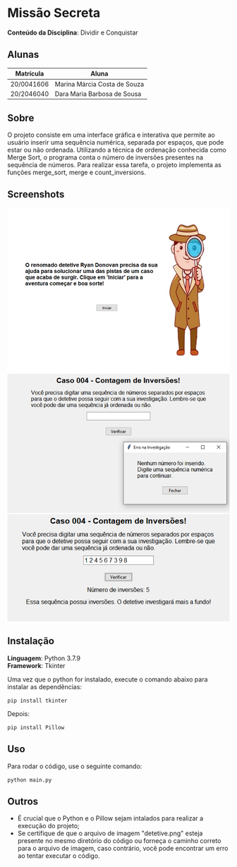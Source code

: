 # Missão Secreta

**Conteúdo da Disciplina**: Dividir e Conquistar <br>

## Alunas
|Matrícula | Aluna |
| -- | -- |
| 20/0041606  |  Marina Márcia Costa de Souza |
| 20/2046040  |  Dara Maria Barbosa de Sousa  |

## Sobre 
O projeto consiste em uma interface gráfica e interativa que permite ao usuário inserir uma sequência numérica, separada por espaços, que pode estar ou não ordenada. Utilizando a técnica de ordenação conhecida como Merge Sort, o programa conta o número de inversões presentes na sequência de números. Para realizar essa tarefa, o projeto implementa as funções merge_sort, merge e count_inversions.

## Screenshots
![ScreenShot1](./assets/tela_1.png)
![ScreenShot1](./assets/tela_2.png)
![ScreenShot1](./assets/tela_3.png)

## Instalação  
**Linguagem**: Python 3.7.9 <br>
**Framework**: Tkinter

Uma vez que o python for instalado, execute o comando abaixo para instalar as dependências:

```cli
pip install tkinter 
````

Depois:

```cli
pip install Pillow
```

## Uso 
Para rodar o código, use o seguinte comando:

```cli
python main.py
```

## Outros 
- É crucial que o Python e o Pillow sejam intalados para realizar a execução do projeto;
- Se certifique de que o arquivo de imagem "detetive.png" esteja presente no mesmo diretório do código ou forneça o caminho correto para o arquivo de imagem, caso contrário, você pode encontrar um erro ao tentar executar o código.